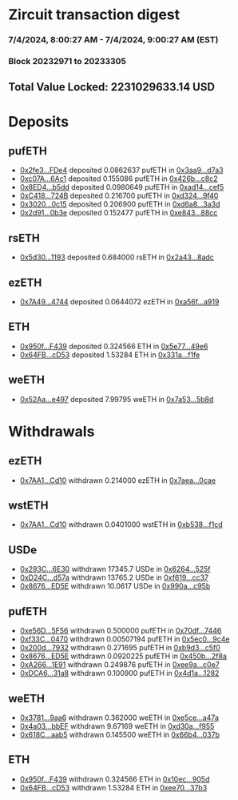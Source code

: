 # Zircuit transaction digest
### 7/4/2024, 8:00:27 AM - 7/4/2024, 9:00:27 AM (EST)
### Block 20232971 to 20233305

## Total Value Locked: 2231029633.14 USD

# Deposits
## pufETH
- [0x2fe3...FDe4](https://etherscan.io/address/0x2fe391cdC28A7Ef906fEaBE132312E6D7647FDe4) deposited 0.0862637 pufETH in [0x3aa9...d7a3](https://etherscan.io/tx/0x2fe391cdC28A7Ef906fEaBE132312E6D7647FDe4)
- [0xc07A...6Ac1](https://etherscan.io/address/0xc07ADDdd7F9A30545069faCe6E40Daec9E086Ac1) deposited 0.155086 pufETH in [0x426b...c8c2](https://etherscan.io/tx/0xc07ADDdd7F9A30545069faCe6E40Daec9E086Ac1)
- [0x8ED4...b5dd](https://etherscan.io/address/0x8ED47AAb4BD0b5e5019cfCc6e0154Edb95E3b5dd) deposited 0.0980649 pufETH in [0xad14...cef5](https://etherscan.io/tx/0x8ED47AAb4BD0b5e5019cfCc6e0154Edb95E3b5dd)
- [0xC418...724B](https://etherscan.io/address/0xC418CEdDa25976E2a416A72aBa9C29826050724B) deposited 0.216700 pufETH in [0xd324...9f40](https://etherscan.io/tx/0xC418CEdDa25976E2a416A72aBa9C29826050724B)
- [0x3020...0c15](https://etherscan.io/address/0x3020a4b08dffc9A7f920Abf8e5bd3D316E6E0c15) deposited 0.206900 pufETH in [0xd6a8...3a3d](https://etherscan.io/tx/0x3020a4b08dffc9A7f920Abf8e5bd3D316E6E0c15)
- [0x2d91...0b3e](https://etherscan.io/address/0x2d912f9D07D845884ad65f9948C32Df94b250b3e) deposited 0.152477 pufETH in [0xe843...88cc](https://etherscan.io/tx/0x2d912f9D07D845884ad65f9948C32Df94b250b3e)
## rsETH
- [0x5d30...1193](https://etherscan.io/address/0x5d303659f4Ff0B86AB217668212B2740fa9C1193) deposited 0.684000 rsETH in [0x2a43...8adc](https://etherscan.io/tx/0x5d303659f4Ff0B86AB217668212B2740fa9C1193)
## ezETH
- [0x7A49...4744](https://etherscan.io/address/0x7A493Be5c2ce014cD049Bf178a1ac0Db1B434744) deposited 0.0644072 ezETH in [0xa56f...a919](https://etherscan.io/tx/0x7A493Be5c2ce014cD049Bf178a1ac0Db1B434744)
## ETH
- [0x950f...F439](https://etherscan.io/address/0x950f729194472eCC77f6fad2E42151575e14F439) deposited 0.324566 ETH in [0x5e77...49e6](https://etherscan.io/tx/0x950f729194472eCC77f6fad2E42151575e14F439)
- [0x64FB...cD53](https://etherscan.io/address/0x64FB03f486EcE89474798407A62BfB0e139ccD53) deposited 1.53284 ETH in [0x331a...f1fe](https://etherscan.io/tx/0x64FB03f486EcE89474798407A62BfB0e139ccD53)
## weETH
- [0x52Aa...e497](https://etherscan.io/address/0x52Aa899454998Be5b000Ad077a46Bbe360F4e497) deposited 7.99795 weETH in [0x7a53...5b8d](https://etherscan.io/tx/0x52Aa899454998Be5b000Ad077a46Bbe360F4e497)
# Withdrawals
## ezETH
- [0x7AA1...Cd10](https://etherscan.io/address/0x7AA14D9384936E27e0d254020a90Acb2de1CCd10) withdrawn 0.214000 ezETH in [0x7aea...0cae](https://etherscan.io/tx/0x7AA14D9384936E27e0d254020a90Acb2de1CCd10)
## wstETH
- [0x7AA1...Cd10](https://etherscan.io/address/0x7AA14D9384936E27e0d254020a90Acb2de1CCd10) withdrawn 0.0401000 wstETH in [0xb538...f1cd](https://etherscan.io/tx/0x7AA14D9384936E27e0d254020a90Acb2de1CCd10)
## USDe
- [0x293C...6E30](https://etherscan.io/address/0x293C6937D8D82e05B01335F7B33FBA0c8e256E30) withdrawn 17345.7 USDe in [0x6264...525f](https://etherscan.io/tx/0x293C6937D8D82e05B01335F7B33FBA0c8e256E30)
- [0xD24C...d57a](https://etherscan.io/address/0xD24Cfe2d0fa81369ca6291c28ac5426e16B6d57a) withdrawn 13765.2 USDe in [0xf619...cc37](https://etherscan.io/tx/0xD24Cfe2d0fa81369ca6291c28ac5426e16B6d57a)
- [0x8676...ED5E](https://etherscan.io/address/0x8676d56654eEA8B4a3F0c443Bb9AC9291ECBED5E) withdrawn 10.0617 USDe in [0x990a...c95b](https://etherscan.io/tx/0x8676d56654eEA8B4a3F0c443Bb9AC9291ECBED5E)
## pufETH
- [0xe56D...5F56](https://etherscan.io/address/0xe56D4397E492a5Ce2867E30c5547F312C1c25F56) withdrawn 0.500000 pufETH in [0x70df...7446](https://etherscan.io/tx/0xe56D4397E492a5Ce2867E30c5547F312C1c25F56)
- [0xf33C...0470](https://etherscan.io/address/0xf33C9453b52D5Bf8A3F18dB5dEF5DD340B9d0470) withdrawn 0.00507194 pufETH in [0x5ec0...9c4e](https://etherscan.io/tx/0xf33C9453b52D5Bf8A3F18dB5dEF5DD340B9d0470)
- [0x200d...7932](https://etherscan.io/address/0x200dcC13aC66759930193E902EB7638077Bc7932) withdrawn 0.271695 pufETH in [0xb9d3...c5f0](https://etherscan.io/tx/0x200dcC13aC66759930193E902EB7638077Bc7932)
- [0x8676...ED5E](https://etherscan.io/address/0x8676d56654eEA8B4a3F0c443Bb9AC9291ECBED5E) withdrawn 0.0920225 pufETH in [0x450b...2f8a](https://etherscan.io/tx/0x8676d56654eEA8B4a3F0c443Bb9AC9291ECBED5E)
- [0xA266...1E91](https://etherscan.io/address/0xA266369C92FbC586d3664042eB9ebabCE0001E91) withdrawn 0.249876 pufETH in [0xee9a...c0e7](https://etherscan.io/tx/0xA266369C92FbC586d3664042eB9ebabCE0001E91)
- [0xDCA6...31a8](https://etherscan.io/address/0xDCA6535094676644882f4A3C8296B64116fE31a8) withdrawn 0.100900 pufETH in [0x4d1a...1282](https://etherscan.io/tx/0xDCA6535094676644882f4A3C8296B64116fE31a8)
## weETH
- [0x3781...9aa6](https://etherscan.io/address/0x3781C2ec345269f3C0cB4DBf4930B90686cb9aa6) withdrawn 0.362000 weETH in [0xe5ce...a47a](https://etherscan.io/tx/0x3781C2ec345269f3C0cB4DBf4930B90686cb9aa6)
- [0x4a03...bbEF](https://etherscan.io/address/0x4a03935275702D122A23eA69C9e45e5D2265bbEF) withdrawn 9.67169 weETH in [0xd30a...f955](https://etherscan.io/tx/0x4a03935275702D122A23eA69C9e45e5D2265bbEF)
- [0x618C...aab5](https://etherscan.io/address/0x618CaE742636c08BFb485ae61d0e62bc6c50aab5) withdrawn 0.145500 weETH in [0x66b4...037b](https://etherscan.io/tx/0x618CaE742636c08BFb485ae61d0e62bc6c50aab5)
## ETH
- [0x950f...F439](https://etherscan.io/address/0x950f729194472eCC77f6fad2E42151575e14F439) withdrawn 0.324566 ETH in [0x10ec...905d](https://etherscan.io/tx/0x950f729194472eCC77f6fad2E42151575e14F439)
- [0x64FB...cD53](https://etherscan.io/address/0x64FB03f486EcE89474798407A62BfB0e139ccD53) withdrawn 1.53284 ETH in [0xee70...37b3](https://etherscan.io/tx/0x64FB03f486EcE89474798407A62BfB0e139ccD53)
